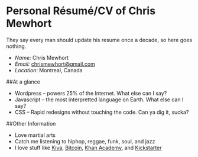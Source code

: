 # Personal Résumé/CV of Chris Mewhort

They say every man should update his resume once a decade, so here goes nothing.

* *Name:* Chris Mewhort
* *Email:* chrismewhort@gmail.com
* *Location:* Montreal, Canada

##At a glance

* Wordpress – powers 25% of the Internet. What else can I say?
* Javascript – the most interpretted language on Earth. What else can I say?
* CSS – Rapid redesigns without touching the code. Can ya dig it, sucka?

##Other Information

* Love martial arts
* Catch me listening to hiphop, reggae, funk, soul, and jazz
* I love stuff like [Kiva](http://kiva.org), [Bitcoin](http://blockchain.info), [Khan Academy](http://khanacademy.org), and [Kickstarter](http://kickstarter.com)
